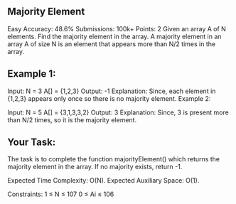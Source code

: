 ## Majority Element 
Easy Accuracy: 48.6% Submissions: 100k+ Points: 2
Given an array A of N elements. Find the majority element in the array. A majority element in an array A of size N is an element that appears more than N/2 times in the array.
 

## Example 1:

Input:
N = 3 
A[] = {1,2,3} 
Output:
-1
Explanation:
Since, each element in 
{1,2,3} appears only once so there 
is no majority element.
Example 2:

Input:
N = 5 
A[] = {3,1,3,3,2} 
Output:
3
Explanation:
Since, 3 is present more
than N/2 times, so it is 
the majority element.

## Your Task:
The task is to complete the function majorityElement() which returns the majority element in the array. If no majority exists, return -1.
 

Expected Time Complexity: O(N).
Expected Auxiliary Space: O(1).
 

Constraints:
1 ≤ N ≤ 107
0 ≤ Ai ≤ 106
